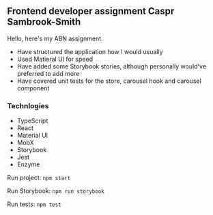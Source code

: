 ## Frontend developer assignment Caspr Sambrook-Smith

Hello, here's my ABN assignment.

-   Have structured the application how I would usually
-   Used Matieral UI for speed
-   Have added some Storybook stories, although personally would've preferred to add more
-   Have covered unit tests for the store, carousel hook and carousel component

### Technlogies

-   TypeScript
-   React
-   Material UI
-   MobX
-   Storybook
-   Jest
-   Enzyme

Run project: `npm start`

Run Storybook: `npm run storybook`

Run tests: `npm test`
